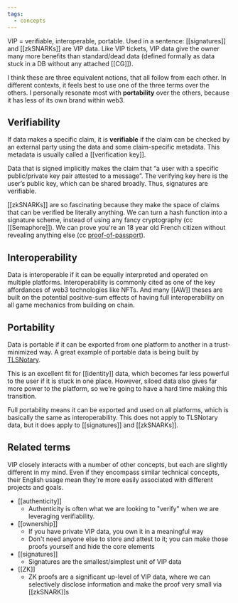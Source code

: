 ```yaml
---
tags:
  - concepts
---
```

VIP = verifiable, interoperable, portable. Used in a sentence: [[signatures]] and [[zkSNARKs]] are VIP data. Like VIP tickets, VIP data give the owner many more benefits than standard/dead data (defined formally as data stuck in a DB without any attached [[CG]]).

I think these are three equivalent notions, that all follow from each other. In different contexts, it feels best to use one of the three terms over the others. I personally resonate most with **portability** over the others, because it has less of its own brand within web3.

## Verifiability
If data makes a specific claim, it is **verifiable** if the claim can be checked by an external party using the data and some claim-specific metadata. This metadata is usually called a [[verification key]].

Data that is signed implicitly makes the claim that “a user with a specific public/private key pair attested to a message”. The verifying key here is the user’s public key, which can be shared broadly. Thus, signatures are verifiable.

[[zkSNARKs]] are so fascinating because they make the space of claims that can be verified be literally anything. We can turn a hash function into a signature scheme, instead of using any fancy cryptography (cc [[Semaphore]]). We can prove you're an 18 year old French citizen without revealing anything else (cc [proof-of-passport](https://github.com/zk-passport/proof-of-passport)).

## Interoperability
Data is interoperable if it can be equally interpreted and operated on multiple platforms. Interoperability is commonly cited as one of the key affordances of web3 technologies like NFTs. And many [[AW]] theses are built on the potential positive-sum effects of having full interoperability on all game mechanics from building on chain. 

## Portability
Data is portable if it can be exported from one platform to another in a trust-minimized way. A great example of portable data is being built by [TLSNotary](https://tlsnotary.org).

This is an excellent fit for [[identity]] data, which becomes far less powerful to the user if it is stuck in one place. However, siloed data also gives far more power to the platform, so we're going to have a hard time making this transition. 

Full portability means it can be exported and used on all platforms, which is basically the same as interoperability. This does not apply to TLSNotary data, but it does apply to [[signatures]] and [[zkSNARKs]].

## Related terms
VIP closely interacts with a number of other concepts, but each are slightly different in my mind. Even if they encompass similar technical concepts, their English usage mean they're more easily associated with different projects and goals.

- [[authenticity]]
	- Authenticity is often what we are looking to "verify" when we are leveraging verifiability. 
- [[ownership]]
	- If you have private VIP data, you own it in a meaningful way
	- Don't need anyone else to store and attest to it; you can make those proofs yourself and hide the core elements
- [[signatures]]
	- Signatures are the smallest/simplest unit of VIP data
- [[ZK]]
	- ZK proofs are a significant up-level of VIP data, where we can selectively disclose information and make the proof very small via [[zkSNARK]]s